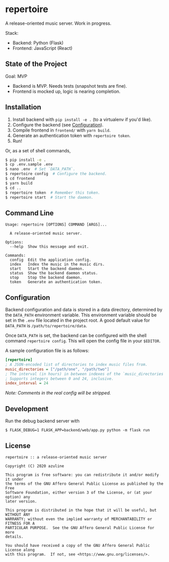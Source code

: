 # repertoire

A release-oriented music server. Work in progress.

Stack:

- Backend: Python (Flask)
- Frontend: JavaScript (React)

## State of the Project

Goal: MVP

- Backend is MVP. Needs tests (snapshot tests are fine).
- Frontend is mocked up, logic is nearing completion.

## Installation

1. Install backend with `pip install -e .` (to a virtualenv if you'd like).
2. Configure the backend (see [Configuration](##Configuration)).
3. Compile frontend in `frontend/` with `yarn build`.
4. Generate an authentication token with `repertoire token`.
5. Run!

Or, as a set of shell commands,

```sh
$ pip install -e .
$ cp .env.sample .env
$ nano .env  # Set `DATA_PATH`.
$ repertoire config  # Configure the backend.
$ cd frontend
$ yarn build
$ cd ..
$ repertoire token  # Remember this token.
$ repertoire start  # Start the daemon.
```

## Command Line

```
Usage: repertoire [OPTIONS] COMMAND [ARGS]...

  A release-oriented music server.

Options:
  --help  Show this message and exit.

Commands:
  config  Edit the application config.
  index   Index the music in the music dirs.
  start   Start the backend daemon.
  status  Show the backend daemon status.
  stop    Stop the backend daemon.
  token   Generate an authentication token.
```

## Configuration

Backend configuration and data is stored in a data directory, determined by the
`DATA_PATH` environment variable. This environment variable should be set in
the `.env` file located in the project root. A good default value for
`DATA_PATH` is `/path/to/repertoire/data`.

Once `DATA_PATH` is set, the backend can be configured with the shell command
`repertoire config`. This will open the config file in your `$EDITOR`.

A sample configuration file is as follows:

```ini
[repertoire]
; A JSON-encoded list of directories to index music files from.
music_directories = ["/path/one", "/path/two"]
; The interval (in hours) in between indexes of the `music_directories`.
; Supports integers between 0 and 24, inclusive.
index_interval = 24
```

_Note: Comments in the real config will be stripped._

## Development

Run the debug backend server with

```
$ FLASK_DEBUG=1 FLASK_APP=backend/web/app.py python -m flask run
```

## License

```
repertoire :: a release-oriented music server

Copyright (C) 2020 azuline

This program is free software: you can redistribute it and/or modify it under
the terms of the GNU Affero General Public License as published by the Free
Software Foundation, either version 3 of the License, or (at your option) any
later version.

This program is distributed in the hope that it will be useful, but WITHOUT ANY
WARRANTY; without even the implied warranty of MERCHANTABILITY or FITNESS FOR A
PARTICULAR PURPOSE.  See the GNU Affero General Public License for more
details.

You should have received a copy of the GNU Affero General Public License along
with this program.  If not, see <https://www.gnu.org/licenses/>.
```
